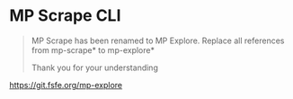 <!--
SPDX-FileCopyrightText: 2025 Free Software Foundation Europe e.V. <mp-explore@fsfe.org>

SPDX-License-Identifier: AGPL-3.0-or-later
-->

# MP Scrape CLI

> MP Scrape has been renamed to MP Explore.
> Replace all references from mp-scrape* to mp-explore*
> 
> Thank you for your understanding

https://git.fsfe.org/mp-explore
